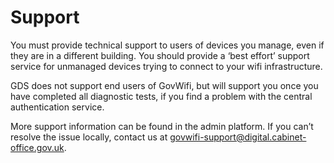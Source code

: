 # Support

You must provide technical support to users of devices you manage, even if they are in a different building. You should provide a ‘best effort’ support service for unmanaged devices trying to connect to your wifi infrastructure.

GDS does not support end users of GovWifi, but will support you once you have completed all diagnostic tests, if you find a problem with the central authentication service.

More support information can be found in the admin platform. If you can’t resolve the issue locally, contact us at [govwifi-support@digital.cabinet-office.gov.uk](govwifi-support@digital.cabinet-office.gov.uk).
